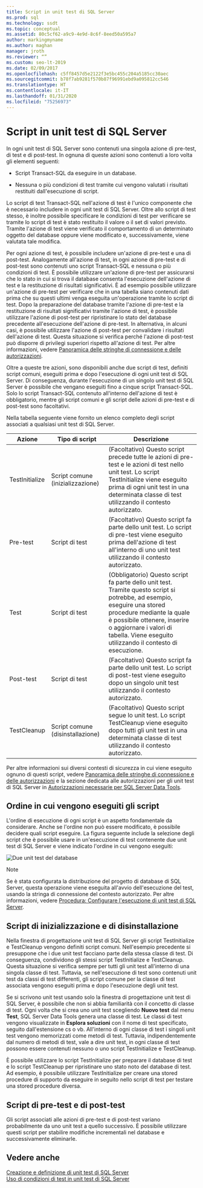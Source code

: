 ```yaml
---
title: Script in unit test di SQL Server
ms.prod: sql
ms.technology: ssdt
ms.topic: conceptual
ms.assetid: 80c5cf62-a9c9-4e9d-8c6f-8eed50a595a7
author: markingmyname
ms.author: maghan
manager: jroth
ms.reviewer: “”
ms.custom: seo-lt-2019
ms.date: 02/09/2017
ms.openlocfilehash: c5ff8457d5e2122f3e5bc455c204a5185cc30aec
ms.sourcegitcommit: b78f7ab9281f570b87f96991ebd9a095812cc546
ms.translationtype: HT
ms.contentlocale: it-IT
ms.lasthandoff: 01/31/2020
ms.locfileid: "75256973"
---
```

# <a name="scripts-in-sql-server-unit-tests"></a>Script in unit test di SQL Server

In ogni unit test di SQL Server sono contenuti una singola azione di pre-test, di test e di post-test. In ognuna di queste azioni sono contenuti a loro volta gli elementi seguenti:  
  
-   Script Transact\-SQL da eseguire in un database.  
  
-   Nessuna o più condizioni di test tramite cui vengono valutati i risultati restituiti dall'esecuzione di script.  
  
Lo script di test Transact\-SQL nell'azione di test è l'unico componente che è necessario includere in ogni unit test di SQL Server. Oltre allo script di test stesso, è inoltre possibile specificare le condizioni di test per verificare se tramite lo script di test è stato restituito il valore o il set di valori previsto. Tramite l'azione di test viene verificato il comportamento di un determinato oggetto del database oppure viene modificato e, successivamente, viene valutata tale modifica.  
  
Per ogni azione di test, è possibile includere un'azione di pre-test e una di post-test. Analogamente all'azione di test, in ogni azione di pre-test e di post-test sono contenuti uno script Transact\-SQL e nessuna o più condizioni di test. È possibile utilizzare un'azione di pre-test per assicurarsi che lo stato in cui si trova il database consenta l'esecuzione dell'azione di test e la restituzione di risultati significativi. È ad esempio possibile utilizzare un'azione di pre-test per verificare che in una tabella siano contenuti dati prima che su questi ultimi venga eseguita un'operazione tramite lo script di test. Dopo la preparazione del database tramite l'azione di pre-test e la restituzione di risultati significativi tramite l'azione di test, è possibile utilizzare l'azione di post-test per ripristinare lo stato del database precedente all'esecuzione dell'azione di pre-test. In alternativa, in alcuni casi, è possibile utilizzare l'azione di post-test per convalidare i risultati dell'azione di test. Questa situazione si verifica perché l'azione di post-test può disporre di privilegi superiori rispetto all'azione di test. Per altre informazioni, vedere [Panoramica delle stringhe di connessione e delle autorizzazioni](../ssdt/overview-of-connection-strings-and-permissions.md).  
  
Oltre a queste tre azioni, sono disponibili anche due script di test, definiti script comuni, eseguiti prima e dopo l'esecuzione di ogni unit test di SQL Server. Di conseguenza, durante l'esecuzione di un singolo unit test di SQL Server è possibile che vengano eseguiti fino a cinque script Transact\-SQL. Solo lo script Transact\-SQL contenuto all'interno dell'azione di test è obbligatorio, mentre gli script comuni e gli script delle azioni di pre-test e di post-test sono facoltativi.  
  
Nella tabella seguente viene fornito un elenco completo degli script associati a qualsiasi unit test di SQL Server.  
  
|**Azione**|**Tipo di script**|**Descrizione**|  
|--------------|-------------------|-------------------|  
|TestInitialize|Script comune (inizializzazione)|(Facoltativo) Questo script precede tutte le azioni di pre-test e le azioni di test nello unit test. Lo script TestInitialize viene eseguito prima di ogni unit test in una determinata classe di test utilizzando il contesto autorizzato.|  
|Pre-test|Script di test|(Facoltativo) Questo script fa parte dello unit test. Lo script di pre-test viene eseguito prima dell'azione di test all'interno di uno unit test utilizzando il contesto autorizzato.|  
|Test|Script di test|(Obbligatorio) Questo script fa parte dello unit test. Tramite questo script si potrebbe, ad esempio, eseguire una stored procedure mediante la quale è possibile ottenere, inserire o aggiornare i valori di tabella. Viene eseguito utilizzando il contesto di esecuzione.|  
|Post-test|Script di test|(Facoltativo) Questo script fa parte dello unit test. Lo script di post-test viene eseguito dopo un singolo unit test utilizzando il contesto autorizzato.|  
|TestCleanup|Script comune (disinstallazione)|(Facoltativo) Questo script segue lo unit test. Lo script TestCleanup viene eseguito dopo tutti gli unit test in una determinata classe di test utilizzando il contesto autorizzato.|  
  
Per altre informazioni sui diversi contesti di sicurezza in cui viene eseguito ognuno di questi script, vedere [Panoramica delle stringhe di connessione e delle autorizzazioni](../ssdt/overview-of-connection-strings-and-permissions.md) e la sezione dedicata alle autorizzazioni per gli unit test di SQL Server in [Autorizzazioni necessarie per SQL Server Data Tools](../ssdt/required-permissions-for-sql-server-data-tools.md).  
  
## <a name="order-in-which-scripts-are-run"></a>Ordine in cui vengono eseguiti gli script  
L'ordine di esecuzione di ogni script è un aspetto fondamentale da considerare. Anche se l'ordine non può essere modificato, è possibile decidere quali script eseguire. La figura seguente include la selezione degli script che è possibile usare in un'esecuzione di test contenente due unit test di SQL Server e viene indicato l'ordine in cui vengono eseguiti:  
  
![Due unit test del database](../ssdt/media/twodatabaseunittests.png "Due unit test del database")  
  
> [!NOTE]  
> Se è stata configurata la distribuzione del progetto di database di SQL Server, questa operazione viene eseguita all'avvio dell'esecuzione del test, usando la stringa di connessione del contesto autorizzato. Per altre informazioni, vedere [Procedura: Configurare l'esecuzione di unit test di SQL Server](../ssdt/how-to-configure-sql-server-unit-test-execution.md).  
  
## <a name="initialization-and-cleanup-scripts"></a>Script di inizializzazione e di disinstallazione  
Nella finestra di progettazione unit test di SQL Server gli script TestInitialize e TestCleanup vengono definiti script comuni. Nell'esempio precedente si presuppone che i due unit test facciano parte della stessa classe di test. Di conseguenza, condividono gli stessi script TestInitialize e TestCleanup. Questa situazione si verifica sempre per tutti gli unit test all'interno di una singola classe di test. Tuttavia, se nell'esecuzione di test sono contenuti unit test da classi di test differenti, gli script comune per la classe di test associata vengono eseguiti prima e dopo l'esecuzione degli unit test.  
  
Se si scrivono unit test usando solo la finestra di progettazione unit test di SQL Server, è possibile che non si abbia familiarità con il concetto di classe di test. Ogni volta che si crea uno unit test scegliendo **Nuovo test** dal menu **Test**, SQL Server Data Tools genera una classe di test. Le classi di test vengono visualizzate in **Esplora soluzioni** con il nome di test specificato, seguito dall'estensione cs o vb. All'interno di ogni classe di test i singoli unit test vengono memorizzati come metodi di test. Tuttavia, indipendentemente dal numero di metodi di test, vale a dire unit test, in ogni classe di test possono essere contenuti nessuno o uno script TestInitialize e TestCleanup.  
  
È possibile utilizzare lo script TestInitialize per preparare il database di test e lo script TestCleanup per ripristinare uno stato noto del database di test. Ad esempio, è possibile utilizzare TestInitialize per creare una stored procedure di supporto da eseguire in seguito nello script di test per testare una stored procedure diversa.  
  
## <a name="pre-test-and-post-test-scripts"></a>Script di pre-test e di post-test  
Gli script associati alle azioni di pre-test e di post-test variano probabilmente da uno unit test a quello successivo. È possibile utilizzare questi script per stabilire modifiche incrementali nel database e successivamente eliminarle.  
  
## <a name="see-also"></a>Vedere anche  
[Creazione e definizione di unit test di SQL Server](../ssdt/creating-and-defining-sql-server-unit-tests.md)  
[Uso di condizioni di test in unit test di SQL Server](../ssdt/using-test-conditions-in-sql-server-unit-tests.md)  
  
